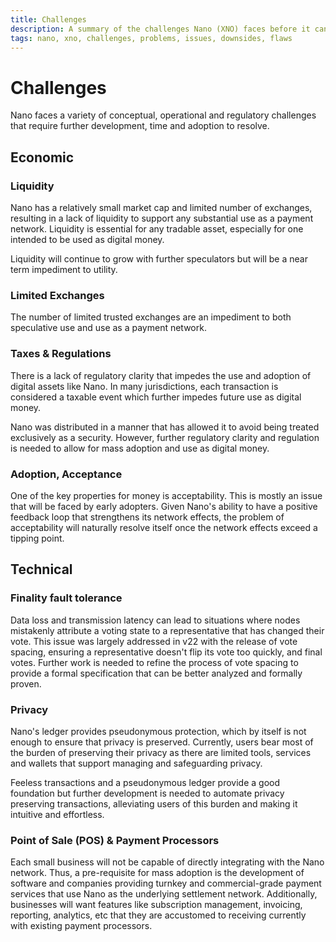 ```yaml
---
title: Challenges
description: A summary of the challenges Nano (XNO) faces before it can be widely adopted and used
tags: nano, xno, challenges, problems, issues, downsides, flaws
---
```


# Challenges

Nano faces a variety of conceptual, operational and regulatory challenges that require further development, time and adoption to resolve.

## Economic

### Liquidity

Nano has a relatively small market cap and limited number of exchanges, resulting in a lack of liquidity to support any substantial use as a payment network. Liquidity is essential for any tradable asset, especially for one intended to be used as digital money.

Liquidity will continue to grow with further speculators but will be a near term impediment to utility.

### Limited Exchanges

The number of limited trusted exchanges are an impediment to both speculative use and use as a payment network.

### Taxes & Regulations

There is a lack of regulatory clarity that impedes the use and adoption of digital assets like Nano. In many jurisdictions, each transaction is considered a taxable event which further impedes future use as digital money.

Nano was distributed in a manner that has allowed it to avoid being treated exclusively as a security. However, further regulatory clarity and regulation is needed to allow for mass adoption and use as digital money.

### Adoption, Acceptance

One of the key properties for money is acceptability. This is mostly an issue that will be faced by early adopters. Given Nano's ability to have a positive feedback loop that strengthens its network effects, the problem of acceptability will naturally resolve itself once the network effects exceed a tipping point.

## Technical

### Finality fault tolerance

Data loss and transmission latency can lead to situations where nodes mistakenly attribute a voting state to a representative that has changed their vote. This issue was largely addressed in v22 with the release of vote spacing, ensuring a representative doesn't flip its vote too quickly, and final votes. Further work is needed to refine the process of vote spacing to provide a formal specification that can be better analyzed and formally proven.

### Privacy

Nano's ledger provides pseudonymous protection, which by itself is not enough to ensure that privacy is preserved. Currently, users bear most of the burden of preserving their privacy as there are limited tools, services and wallets that support managing and safeguarding privacy.

Feeless transactions and a pseudonymous ledger provide a good foundation but further development is needed to automate privacy preserving transactions, alleviating users of this burden and making it intuitive and effortless.

### Point of Sale (POS) & Payment Processors

Each small business will not be capable of directly integrating with the Nano network. Thus, a pre-requisite for mass adoption is the development of software and companies providing turnkey and commercial-grade payment services that use Nano as the underlying settlement network. Additionally, businesses will want features like subscription management, invoicing, reporting, analytics, etc that they are accustomed to receiving currently with existing payment processors.
